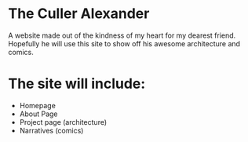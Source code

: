 The Culler Alexander
====================

A website made out of the kindness of my heart for my dearest friend.
Hopefully he will use this site to show off his awesome architecture and
comics.

# The site will include:
- Homepage
- About Page
- Project page (architecture)
- Narratives (comics)
